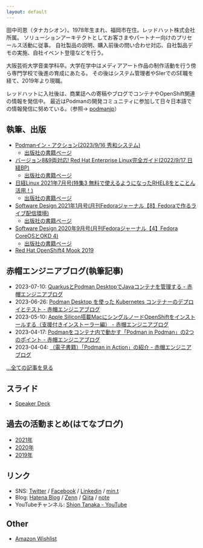 ```yaml
---
layout: default
---
```


田中司恩（タナカシオン）。1978年生まれ、福岡市在住。レッドハット株式会社所属。
ソリューションアーキテクトとしてお客さまやパートナー向けのプリセールス活動に従事。
自社製品の説明、購入前後の問い合わせ対応、自社製品デモの実施、自社イベント登壇などを行う。

大阪芸術大学音楽学科卒。大学在学中はメディアアート作品の制作活動を行う傍ら専門学校で後進の育成にあたる。
その後はシステム管理者やSIerでのSE職を経て、2019年より現職。

レッドハットに入社後は、商業誌への寄稿やブログでコンテナやOpenShift関連の情報を発信中。
最近はPodmanの開発コミュニティに参加して日々日本語での情報発信に努めている。（参照→
[podmanjp](https://twitter.com/podman_jp)）

## 執筆、出版
- [Podmanイン・アクション(2023/9/16 秀和システム)](https://www.amazon.co.jp/dp/B0CHVF8Y8F)
  - [出版社の書籍ページ](https://www.shuwasystem.co.jp/book/9784798070209.html)
- [バージョン8&9両対応! Red Hat Enterprise Linux完全ガイド(2022/9/17 日経BP)](https://www.amazon.co.jp/dp/B0BF4DVCN3)
  - [出版社の書籍ページ](https://info.nikkeibp.co.jp/media/LIN/atcl/books/082200035/)
- [日経Linux 2021年7月号(特集3 無料で使えるようになったRHEL8をとことん活用！)](https://www.amazon.co.jp//dp/B096RT3GWH/) 
  - [出版社の書籍ページ](https://shell-mag.com/vol-71/)
- [Software Design 2021年1月号(月刊Fedoraジャーナル【8】Fedoraで作るライブ配信環境)](https://www.amazon.co.jp/dp/B08Q82B3Y5/)
  - [出版社の書籍ページ](https://gihyo.jp/magazine/SD/archive/2021/202101)
- [Software Design 2020年9月号(月刊Fedoraジャーナル【4】Fedora CoreOSとOKD 4)](https://www.amazon.co.jp/dp/B08F7H8WTY/)
  - [出版社の書籍ページ](https://gihyo.jp/magazine/SD/archive/2020/202009)
- [Red Hat OpenShift4 Mook 2019](http://redhat.lookbookhq.com/OCP4Intro_Mook)

## 赤帽エンジニアブログ(執筆記事)
- 2023-07-10: [QuarkusとPodman DesktopでJavaコンテナを管理する - 赤帽エンジニアブログ](https://rheb.hatenablog.com/entry/managing-java-containers-quarkus-and-podman-desktop)
- 2023-06-26: [Podman Desktop を使った Kubernetes コンテナーのデプロイとテスト - 赤帽エンジニアブログ](https://rheb.hatenablog.com/entry/deploy-and-test-kubernetes-containers-using-podman-desktop)
- 2023-05-10: [Apple Silicon搭載MacにシングルノードOpenShiftをインストールする（支援付きインストーラー編） - 赤帽エンジニアブログ](https://rheb.hatenablog.com/entry/sno-on-arm-mac-ai)
- 2023-04-17: [Podmanをコンテナ内で動かす「Podman in Podman」の2つのポイント - 赤帽エンジニアブログ](https://rheb.hatenablog.com/entry/podman-in-podman)
- 2023-04-04: [（電子書籍）「Podman in Action」の紹介 - 赤帽エンジニアブログ](https://rheb.hatenablog.com/entry/podman-in-action)

[...全ての記事を見る](./rheb.html)

## スライド
- [Speaker Deck](https://speakerdeck.com/tnk4on)

## 過去の活動まとめ(はてなブログ)
- [2021年](https://tnk4on.hatenablog.com/entry/2021/01/01/000000)
- [2020年](https://tnk4on.hatenablog.com/entry/2020/12/31/000000)
- [2019年](https://tnk4on.hatenablog.com/entry/2019/12/31/000000)

## リンク
- SNS: [Twitter](https://twitter.com/tnk4on) / [Facebook](https://www.facebook.com/tnk4on) / [Linkedin](https://www.linkedin.com/in/tnk4on/) / [min.t](https://min.togetter.com/id/tnk4on)
- Blog: [Hatena Blog](https://tnk4on.hatenablog.com/) / [Zenn](https://zenn.dev/tnk4on) / [Qiita](https://qiita.com/tnk4on) / [note](https://note.com/tnk4on) 
- YouTubeチャンネル: [Shion Tanaka - YouTube](https://www.youtube.com/@tnk4on)

## Other
- [Amazon Wishlist](https://www.amazon.co.jp/hz/wishlist/ls/287KX2D6E940M)
